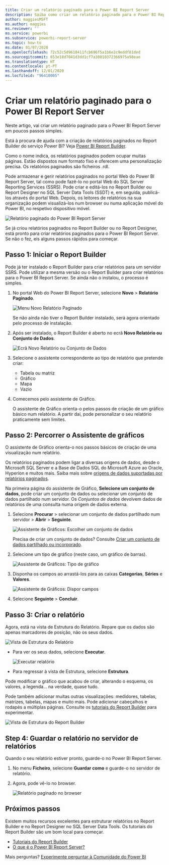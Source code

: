 ```yaml
---
title: Criar um relatório paginado para o Power BI Report Server
description: Saiba como criar um relatório paginado para o Power BI Report Server em poucos passos simples.
author: maggiesMSFT
ms.author: maggies
ms.reviewer: ''
ms.service: powerbi
ms.subservice: powerbi-report-server
ms.topic: how-to
ms.date: 01/07/2020
ms.openlocfilehash: 72c52c5d9618411fcb696f5a1b6e2c9eddf81ded
ms.sourcegitcommit: 653e18d7041d3dd1cf7a38010372366975a98eae
ms.translationtype: HT
ms.contentlocale: pt-PT
ms.lasthandoff: 12/01/2020
ms.locfileid: "96410005"
---
```

# <a name="create-a-paginated-report-for-power-bi-report-server"></a>Criar um relatório paginado para o Power BI Report Server
Neste artigo, vai criar um relatório paginado para o Power BI Report Server em poucos passos simples.

Está à procura de ajuda com a criação de relatórios paginados no Report Builder do serviço Power BI? Veja [Power BI Report Builder](../paginated-reports/report-builder-power-bi.md).

Como o nome indica, os relatórios paginados podem ocupar muitas páginas. Estão dispostos num formato fixo e oferecem uma personalização precisa. Os relatórios paginados são ficheiros .rdl.

Pode armazenar e gerir relatórios paginados no portal Web do Power BI Report Server, tal como pode fazê-lo no portal Web do SQL Server Reporting Services (SSRS). Pode criar e editá-los no Report Builder ou Report Designer no SQL Server Data Tools (SSDT) e, em seguida, publicá-los através do portal Web. Depois, os leitores de relatórios na sua organização podem visualizá-los num browser ou numa aplicação móvel do Power BI, no respetivo dispositivo móvel.

![Relatório paginado do Power BI Report Server](media/quickstart-create-paginated-report/reportserver-paginated-report.png)

Se já criou relatórios paginados no Report Builder ou no Report Designer, está pronto para criar relatórios paginados para o Power BI Report Server. Se não o fez, eis alguns passos rápidos para começar.

## <a name="step-1-start-report-builder"></a>Passo 1: Iniciar o Report Builder
Pode já ter instalado o Report Builder para criar relatórios para um servidor SSRS. Pode utilizar a mesma versão ou o Report Builder para criar relatórios para o Power BI Report Server. Se ainda não o instalou, o processo é simples.

1. No portal Web do Power BI Report Server, selecione **Novo** > **Relatório Paginado**.
   
    ![Menu Novo Relatório Paginado](media/quickstart-create-paginated-report/reportserver-new-paginated-report-menu.png)
   
    Se não ainda não tiver o Report Builder instalado, será agora orientado pelo processo de instalação.
2. Após ser instalado, o Report Builder é aberto no ecrã **Novo Relatório ou Conjunto de Dados**.
   
    ![Ecrã Novo Relatório ou Conjunto de Dados](media/quickstart-create-paginated-report/reportserver-paginated-new-report-screen.png)
3. Selecione o assistente correspondente ao tipo de relatório que pretende criar:
   
   * Tabela ou matriz
   * Gráfico
   * Mapa
   * Vazio
4. Comecemos pelo assistente de Gráfico.
   
    O assistente de Gráfico orienta-o pelos passos de criação de um gráfico básico num relatório. A partir daí, pode personalizar o seu relatório praticamente sem limites.

## <a name="step-2-go-through-the-chart-wizard"></a>Passo 2: Percorrer o Assistente de gráficos
O assistente de Gráfico orienta-o nos passos básicos de criação de uma visualização num relatório.

Os relatórios paginados podem ligar a diversas origens de dados, desde o Microsoft SQL Server e a Base de Dados SQL do Microsoft Azure ao Oracle, Hyperion e muitos mais. Saiba mais sobre [origens de dados suportadas por relatórios paginados](connect-data-sources.md).

Na primeira página do assistente de Gráfico, **Selecione um conjunto de dados**, pode criar um conjunto de dados ou selecionar um conjunto de dados partilhado num servidor. Os *Conjuntos de dados* devolvem dados de relatórios de uma consulta numa origem de dados externa.

1. Selecione **Procurar** > selecionar um conjunto de dados partilhado num servidor > **Abrir** > **Seguinte**.
   
    ![Assistente de Gráficos: Escolher um conjunto de dados](media/quickstart-create-paginated-report/reportserver-paginated-choose-dataset.png)
   
     Precisa de criar um conjunto de dados? Consulte [Criar um conjunto de dados partilhado ou incorporado](/sql/reporting-services/report-data/create-a-shared-dataset-or-embedded-dataset-report-builder-and-ssrs).
2. Selecione um tipo de gráfico (neste caso, um gráfico de barras).
   
    ![Assistente de Gráficos: Tipo de gráfico](media/quickstart-create-paginated-report/reportserver-paginated-choose-chart-type.png)
3. Disponha os campos ao arrastá-los para as caixas **Categorias**, **Séries** e **Valores**.
   
    ![Assistente de Gráficos: Dispor campos](media/quickstart-create-paginated-report/reportserver-paginated-arrange-fields.png)
4. Selecione **Seguinte** > **Concluir**.

## <a name="step-3-design-your-report"></a>Passo 3: Criar o relatório
Agora, está na vista de Estrutura do Relatório. Repare que os dados são apenas marcadores de posição, não os seus dados.

![Vista de Estrutura do Relatório](media/quickstart-create-paginated-report/reportserver-paginated-preview-report.png)

* Para ver os seus dados, selecione **Executar**.
  
     ![Executar relatório](media/quickstart-create-paginated-report/reportserver-paginated-run-report.png)
* Para regressar à vista de Estrutura, selecione **Estrutura**.

Pode modificar o gráfico que acabou de criar, alterando o esquema, os valores, a legenda... na verdade, quase tudo.

Pode também adicionar muitas outras visualizações: medidores, tabelas, matrizes, tabelas, mapas e muito mais. Pode adicionar cabeçalhos e rodapés a múltiplas páginas. Consulte os [tutoriais do Report Builder](/sql/reporting-services/report-builder-tutorials) para experimentar.

![Vista de Estrutura do Report Builder](media/quickstart-create-paginated-report/reportserver-paginated-finished-design-report.png)

## <a name="step-4-save-your-report-to-the-report-server"></a>Step 4: Guardar o relatório no servidor de relatórios
Quando o seu relatório estiver pronto, guarde-o no Power BI Report Server.

1. No menu **Ficheiro**, selecione **Guardar como** e guarde-o no servidor de relatório. 
2. Agora, pode vê-lo no browser.
   
    ![Relatório paginado no browser](media/quickstart-create-paginated-report/reportserver-paginated-report.png)

## <a name="next-steps"></a>Próximos passos
Existem muitos recursos excelentes para estruturar relatórios no Report Builder e no Report Designer no SQL Server Data Tools. Os tutoriais do Report Builder são um bom local para começar.

* [Tutoriais do Report Builder](/sql/reporting-services/report-builder-tutorials)
* [O que é o Power BI Report Server?](get-started.md)  

Mais perguntas? [Experimente perguntar à Comunidade do Power BI](https://community.powerbi.com/)